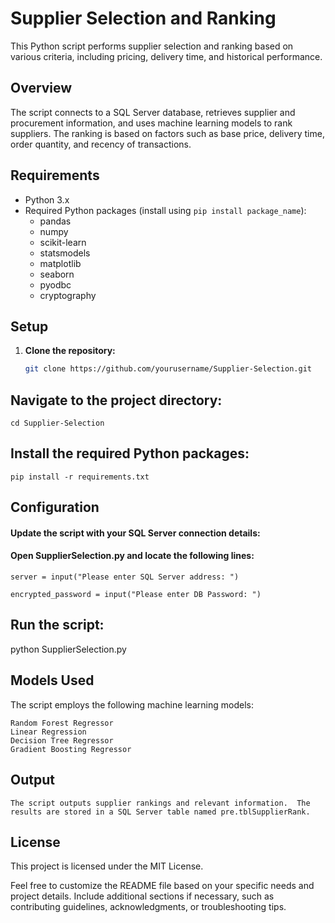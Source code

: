 # Supplier Selection and Ranking

This Python script performs supplier selection and ranking based on various criteria, including pricing, delivery time, and historical performance.

## Overview

The script connects to a SQL Server database, retrieves supplier and procurement information, and uses machine learning models to rank suppliers. The ranking is based on factors such as base price, delivery time, order quantity, and recency of transactions.

## Requirements

- Python 3.x
- Required Python packages (install using `pip install package_name`):
  - pandas
  - numpy
  - scikit-learn
  - statsmodels
  - matplotlib
  - seaborn
  - pyodbc
  - cryptography

## Setup

1. **Clone the repository:**

   ```bash
   git clone https://github.com/yourusername/Supplier-Selection.git


## Navigate to the project directory:

    cd Supplier-Selection

## Install the required Python packages:
    pip install -r requirements.txt

## Configuration

#### Update the script with your SQL Server connection details:
#### Open SupplierSelection.py and locate the following lines:

    server = input("Please enter SQL Server address: ") 

    encrypted_password = input("Please enter DB Password: ")

## Run the script:

python SupplierSelection.py

## Models Used
The script employs the following machine learning models:

    Random Forest Regressor
    Linear Regression
    Decision Tree Regressor
    Gradient Boosting Regressor
## Output
    The script outputs supplier rankings and relevant information.  The results are stored in a SQL Server table named pre.tblSupplierRank.

## License
This project is licensed under the MIT License.

Feel free to customize the README file based on your specific needs and project details. Include additional sections if necessary, such as contributing guidelines, acknowledgments, or troubleshooting tips.
